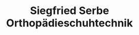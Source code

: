 ---
title: "Siegfried Serbe Orthopädieschuhtechnik"
url: /frankenberg-sa/siegfried-serbe-orthopaedieschuhtechnik/
shop: Sanitätshaus
---